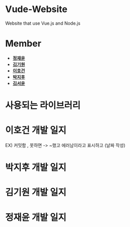# Vude-Website
Website that use Vue.js and Node.js

# Member

- **[정재윤](http://www.github.com/lastdefiance20)**
- **[김기원](http://www.github.com/justkiwon)**
- **[이호건](http://www.github.com/Hogeon-Lee)**
- **[박지후](http://www.github.com/janett105)**
- **[김서윤](http://www.github.com/ksyeun)**

# 사용되는 라이브러리




# 이호건 개발 일지
EX) 커밋함 , 못하면 -> ~했고 에러남이라고 표시하고 (날짜 작성)
# 박지후 개발 일지

# 김기원 개발 일지

# 정재윤 개발 일지
